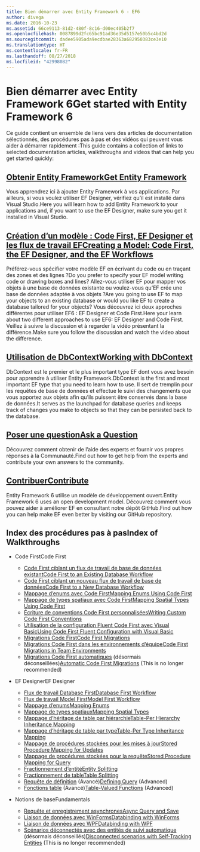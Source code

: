 ```yaml
---
title: Bien démarrer avec Entity Framework 6 - EF6
author: divega
ms.date: 2016-10-23
ms.assetid: 66ce9113-81d2-480f-8c16-d00ec405b2f7
ms.openlocfilehash: 0087899d2fc65bc91ad36e35d5157e50b5c4bd2d
ms.sourcegitcommit: dadee5905ada9ecdbae28363a682950383ce3e10
ms.translationtype: HT
ms.contentlocale: fr-FR
ms.lasthandoff: 08/27/2018
ms.locfileid: "42998082"
---
```

# <a name="get-started-with-entity-framework-6"></a><span data-ttu-id="d98d7-102">Bien démarrer avec Entity Framework 6</span><span class="sxs-lookup"><span data-stu-id="d98d7-102">Get started with Entity Framework 6</span></span>

<span data-ttu-id="d98d7-103">Ce guide contient un ensemble de liens vers des articles de documentation sélectionnés, des procédures pas à pas et des vidéos qui peuvent vous aider à démarrer rapidement :</span><span class="sxs-lookup"><span data-stu-id="d98d7-103">This guide contains a collection of links to selected documentation articles, walkthroughs and videos that can help you get started quickly:</span></span>

## <a name="get-entity-frameworkef6fundamentalsinstallmd"></a>[<span data-ttu-id="d98d7-104">Obtenir Entity Framework</span><span class="sxs-lookup"><span data-stu-id="d98d7-104">Get Entity Framework</span></span>](~/ef6/fundamentals/install.md)
<span data-ttu-id="d98d7-105">Vous apprendrez ici à ajouter Entity Framework à vos applications. Par ailleurs, si vous voulez utiliser EF Designer, vérifiez qu’il est installé dans Visual Studio.</span><span class="sxs-lookup"><span data-stu-id="d98d7-105">Here you will learn how to add Entity Framework to your applications and, if you want to use the EF Designer, make sure you get it installed in Visual Studio.</span></span>

## <a name="creating-a-model-code-first-the-ef-designer-and-the-ef-workflowsef6modelingindexmd"></a>[<span data-ttu-id="d98d7-106">Création d’un modèle : Code First, EF Designer et les flux de travail EF</span><span class="sxs-lookup"><span data-stu-id="d98d7-106">Creating a Model: Code First, the EF Designer, and the EF Workflows</span></span>](~/ef6/modeling/index.md)
<span data-ttu-id="d98d7-107">Préférez-vous spécifier votre modèle EF en écrivant du code ou en traçant des zones et des lignes ?</span><span class="sxs-lookup"><span data-stu-id="d98d7-107">Do you prefer to specify your EF model writing code or drawing boxes and lines?</span></span>
<span data-ttu-id="d98d7-108">Allez-vous utiliser EF pour mapper vos objets à une base de données existante ou voulez-vous qu’EF crée une base de données adaptée à vos objets ?</span><span class="sxs-lookup"><span data-stu-id="d98d7-108">Are you going to use EF to map your objects to an existing database or would you like EF to create a database tailored for your objects?</span></span>
<span data-ttu-id="d98d7-109">Vous découvrez ici deux approches différentes pour utiliser EF6 : EF Designer et Code First.</span><span class="sxs-lookup"><span data-stu-id="d98d7-109">Here your learn about two different approaches to use EF6: EF Designer and Code First.</span></span>
<span data-ttu-id="d98d7-110">Veillez à suivre la discussion et à regarder la vidéo présentant la différence.</span><span class="sxs-lookup"><span data-stu-id="d98d7-110">Make sure you follow the discussion and watch the video about the difference.</span></span>

## <a name="working-with-dbcontextef6fundamentalsworking-with-dbcontextmd"></a>[<span data-ttu-id="d98d7-111">Utilisation de DbContext</span><span class="sxs-lookup"><span data-stu-id="d98d7-111">Working with DbContext</span></span>](~/ef6/fundamentals/working-with-dbcontext.md)
<span data-ttu-id="d98d7-112">DbContext est le premier et le plus important type EF dont vous avez besoin pour apprendre à utiliser Entity Framework.</span><span class="sxs-lookup"><span data-stu-id="d98d7-112">DbContext is the first and most important EF type that you need to learn how to use.</span></span> <span data-ttu-id="d98d7-113">Il sert de tremplin pour les requêtes de base de données et effectue le suivi des changements que vous apportez aux objets afin qu’ils puissent être conservés dans la base de données.</span><span class="sxs-lookup"><span data-stu-id="d98d7-113">It serves as the launchpad for database queries and keeps track of changes you make to objects so that they can be persisted back to the database.</span></span>

## <a name="ask-a-questionef6resourcesget-helpmd"></a>[<span data-ttu-id="d98d7-114">Poser une question</span><span class="sxs-lookup"><span data-stu-id="d98d7-114">Ask a Question</span></span>](~/ef6/resources/get-help.md)
<span data-ttu-id="d98d7-115">Découvrez comment obtenir de l’aide des experts et fournir vos propres réponses à la Communauté.</span><span class="sxs-lookup"><span data-stu-id="d98d7-115">Find out how to get help from the experts and contribute your own answers to the community.</span></span>

## <a name="contributehttpgithubcomaspnetentityframework6"></a>[<span data-ttu-id="d98d7-116">Contribuer</span><span class="sxs-lookup"><span data-stu-id="d98d7-116">Contribute</span></span>](http://github.com/aspnet/EntityFramework6/)
<span data-ttu-id="d98d7-117">Entity Framework 6 utilise un modèle de développement ouvert.</span><span class="sxs-lookup"><span data-stu-id="d98d7-117">Entity Framework 6 uses an open development model.</span></span> <span data-ttu-id="d98d7-118">Découvrez comment vous pouvez aider à améliorer EF en consultant notre dépôt GitHub.</span><span class="sxs-lookup"><span data-stu-id="d98d7-118">Find out how you can help make EF even better by visiting our GitHub repository.</span></span>

## <a name="index-of-walkthroughs"></a><span data-ttu-id="d98d7-119">Index des procédures pas à pas</span><span class="sxs-lookup"><span data-stu-id="d98d7-119">Index of Walkthroughs</span></span>

- <span data-ttu-id="d98d7-120">Code First</span><span class="sxs-lookup"><span data-stu-id="d98d7-120">Code First</span></span>
  - [<span data-ttu-id="d98d7-121">Code First ciblant un flux de travail de base de données existant</span><span class="sxs-lookup"><span data-stu-id="d98d7-121">Code First to an Existing Database Workflow</span></span>](~/ef6/modeling/code-first/workflows/existing-database.md)
  - [<span data-ttu-id="d98d7-122">Code First ciblant un nouveau flux de travail de base de données</span><span class="sxs-lookup"><span data-stu-id="d98d7-122">Code First to a New Database Workflow</span></span>](~/ef6/modeling/code-first/workflows/new-database.md)
  - [<span data-ttu-id="d98d7-123">Mappage d’enums avec Code First</span><span class="sxs-lookup"><span data-stu-id="d98d7-123">Mapping Enums Using Code First</span></span>](~/ef6/modeling/code-first/data-types/enums.md)
  - [<span data-ttu-id="d98d7-124">Mappage de types spatiaux avec Code First</span><span class="sxs-lookup"><span data-stu-id="d98d7-124">Mapping Spatial Types Using Code First</span></span>](~/ef6/modeling/code-first/data-types/spatial.md)
  - [<span data-ttu-id="d98d7-125">Écriture de conventions Code First personnalisées</span><span class="sxs-lookup"><span data-stu-id="d98d7-125">Writing Custom Code First Conventions</span></span>](~/ef6/modeling/code-first/conventions/custom.md)
  - [<span data-ttu-id="d98d7-126">Utilisation de la configuration Fluent Code First avec Visual Basic</span><span class="sxs-lookup"><span data-stu-id="d98d7-126">Using Code First Fluent Configuration with Visual Basic</span></span>](~/ef6/modeling/code-first/fluent/vb.md)
  - [<span data-ttu-id="d98d7-127">Migrations Code First</span><span class="sxs-lookup"><span data-stu-id="d98d7-127">Code First Migrations</span></span>](~/ef6/modeling/code-first/migrations/index.md)
  - [<span data-ttu-id="d98d7-128">Migrations Code First dans les environnements d’équipe</span><span class="sxs-lookup"><span data-stu-id="d98d7-128">Code First Migrations in Team Environments</span></span>](~/ef6/modeling/code-first/migrations/teams.md)
  - <span data-ttu-id="d98d7-129">[Migrations Code First automatiques](~/ef6/modeling/code-first/migrations/automatic.md) (désormais déconseillées)</span><span class="sxs-lookup"><span data-stu-id="d98d7-129">[Automatic Code First Migrations](~/ef6/modeling/code-first/migrations/automatic.md) (This is no longer recommended)</span></span>

- <span data-ttu-id="d98d7-130">EF Designer</span><span class="sxs-lookup"><span data-stu-id="d98d7-130">EF Designer</span></span>
  - [<span data-ttu-id="d98d7-131">Flux de travail Database First</span><span class="sxs-lookup"><span data-stu-id="d98d7-131">Database First Workflow</span></span>](~/ef6/modeling/designer/workflows/database-first.md)
  - [<span data-ttu-id="d98d7-132">Flux de travail Model First</span><span class="sxs-lookup"><span data-stu-id="d98d7-132">Model First Workflow</span></span>](~/ef6/modeling/designer/workflows/model-first.md)
  - [<span data-ttu-id="d98d7-133">Mappage d’enums</span><span class="sxs-lookup"><span data-stu-id="d98d7-133">Mapping Enums</span></span>](~/ef6/modeling/designer/data-types/enums.md)
  - [<span data-ttu-id="d98d7-134">Mappage de types spatiaux</span><span class="sxs-lookup"><span data-stu-id="d98d7-134">Mapping Spatial Types</span></span>](~/ef6/modeling/designer/data-types/spatial.md)
  - [<span data-ttu-id="d98d7-135">Mappage d’héritage de table par hiérarchie</span><span class="sxs-lookup"><span data-stu-id="d98d7-135">Table-Per Hierarchy Inheritance Mapping</span></span>](~/ef6/modeling/designer/inheritance/tph.md)
  - [<span data-ttu-id="d98d7-136">Mappage d’héritage de table par type</span><span class="sxs-lookup"><span data-stu-id="d98d7-136">Table-Per Type Inheritance Mapping</span></span>](~/ef6/modeling/designer/inheritance/tpt.md)
  - [<span data-ttu-id="d98d7-137">Mappage de procédures stockées pour les mises à jour</span><span class="sxs-lookup"><span data-stu-id="d98d7-137">Stored Procedure Mapping for Updates</span></span>](~/ef6/modeling/designer/stored-procedures/cud.md)
  - [<span data-ttu-id="d98d7-138">Mappage de procédures stockées pour la requête</span><span class="sxs-lookup"><span data-stu-id="d98d7-138">Stored Procedure Mapping for Query</span></span>](~/ef6/modeling/designer/stored-procedures/query.md)
  - [<span data-ttu-id="d98d7-139">Fractionnement d’entité</span><span class="sxs-lookup"><span data-stu-id="d98d7-139">Entity Splitting</span></span>](~/ef6/modeling/designer/entity-splitting.md)
  - [<span data-ttu-id="d98d7-140">Fractionnement de table</span><span class="sxs-lookup"><span data-stu-id="d98d7-140">Table Splitting</span></span>](~/ef6/modeling/designer/table-splitting.md)
  - <span data-ttu-id="d98d7-141">[Requête de définition](~/ef6/modeling/designer/advanced/defining-query.md) (Avancé)</span><span class="sxs-lookup"><span data-stu-id="d98d7-141">[Defining Query](~/ef6/modeling/designer/advanced/defining-query.md) (Advanced)</span></span>
  - <span data-ttu-id="d98d7-142">[Fonctions table](~/ef6/modeling/designer/advanced/tvfs.md) (Avancé)</span><span class="sxs-lookup"><span data-stu-id="d98d7-142">[Table-Valued Functions](~/ef6/modeling/designer/advanced/tvfs.md) (Advanced)</span></span>

- <span data-ttu-id="d98d7-143">Notions de base</span><span class="sxs-lookup"><span data-stu-id="d98d7-143">Fundamentals</span></span>
  - [<span data-ttu-id="d98d7-144">Requête et enregistrement asynchrones</span><span class="sxs-lookup"><span data-stu-id="d98d7-144">Async Query and Save</span></span>](~/ef6/fundamentals/async.md)
  - [<span data-ttu-id="d98d7-145">Liaison de données avec WinForms</span><span class="sxs-lookup"><span data-stu-id="d98d7-145">Databinding with WinForms</span></span>](~/ef6/fundamentals/databinding/winforms.md)
  - [<span data-ttu-id="d98d7-146">Liaison de données avec WPF</span><span class="sxs-lookup"><span data-stu-id="d98d7-146">Databinding with WPF</span></span>](~/ef6/fundamentals/databinding/wpf.md)
  - <span data-ttu-id="d98d7-147">[Scénarios déconnectés avec des entités de suivi automatique](~/ef6/fundamentals/disconnected-entities/self-tracking-entities/walkthrough.md) (désormais déconseillés)</span><span class="sxs-lookup"><span data-stu-id="d98d7-147">[Disconnected scenarios with Self-Tracking Entities](~/ef6/fundamentals/disconnected-entities/self-tracking-entities/walkthrough.md) (This is no longer recommended)</span></span>
